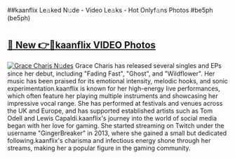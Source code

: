 ##kaanflix Le𝚊ked N𝚞de - Video Le𝚊ks - Hot Onlyf𝚊ns Photos #be5ph (be5ph)

# <h2><a href="https://mediaupload.pro?title=kaanflix&ref=9FEB">🔗 New 👉🔴kaanflix VIDEO Photos</a></h2>

[![Grace Charis N𝚞des](https://i.imgur.com/rIISA9y.gif)](https://mediaupload.pro?title=kaanflix&ref=9FEB)
Grace Charis has released several singles and EPs since her debut, including "Fading Fast", "Ghost", and "Wildflower". Her music has been praised for its emotional intensity, melodic hooks, and sonic experimentation.kaanflix is known for her high-energy live performances, which often feature her playing multiple instruments and showcasing her impressive vocal range. She has performed at festivals and venues across the UK and Europe, and has supported established artists such as Tom Odell and Lewis Capaldi.kaanflix's journey into the world of social media began with her love for gaming. She started streaming on Twitch under the username "GingerBreaker" in 2013, where she gained a small but dedicated following.kaanflix's charisma and infectious energy shone through her streams, making her a popular figure in the gaming community.